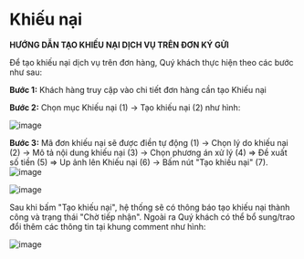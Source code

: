 # Khiếu nại

**HƯỚNG DẪN TẠO KHIẾU NẠI DỊCH VỤ TRÊN ĐƠN KÝ GỬI**

Để tạo khiếu nại dịch vụ trên đơn hàng, Quý khách thực hiện theo các bước như sau:

**Bước 1:** Khách hàng truy cập vào chi tiết đơn hàng cần tạo Khiếu nại

**Bước 2:** Chọn mục Khiếu nại \(1\) -&gt; Tạo khiếu nại \(2\) như hình:

![image](https://user-images.githubusercontent.com/85599407/128452473-c6c2e462-43dd-437d-8eb6-550ec1f66576.png)

**Bước 3:** Mã đơn khiếu nại sẽ được điền tự động \(1\) -&gt; Chọn lý do khiếu nại \(2\) -&gt; Mô tả nội dung khiếu nại \(3\) -&gt; Chọn phương án xử lý \(4\) =&gt; Đề xuất số tiền \(5\) =&gt; Up ảnh lên Khiếu nại \(6\) -&gt; Bấm nút "Tạo khiếu nại" \(7\).![image](https://user-images.githubusercontent.com/85599407/128453127-8426e007-424b-414b-bdb1-80fbad295329.png)

![image](https://user-images.githubusercontent.com/85599407/128452956-d7abfe7e-6706-4803-b981-268f855105cf.png)

Sau khi bấm "Tạo khiếu nại", hệ thống sẽ có thông báo tạo khiếu nại thành công và trạng thái "Chờ tiếp nhận". Ngoài ra Quý khách có thể bổ sung/trao đổi thêm các thông tin tại khung comment như hình:

![image](https://user-images.githubusercontent.com/85599407/128453478-0637f8cd-b89d-4707-b2b8-e73799ea4152.png)


